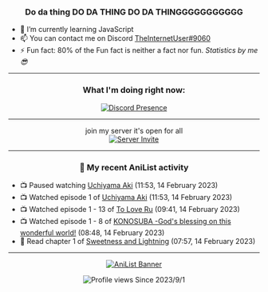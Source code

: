 <div align="center">

### Do da thing DO DA THING DO DA THINGGGGGGGGGGG
</div>

- 🌱 I’m currently learning JavaScript
- 📫 You can contact me on Discord [TheInternetUser#9060](https://discord.com/users/534117072796385300)
- ⚡ Fun fact: 80% of the Fun fact is neither a fact nor fun. _Statistics by me 😎_
<hr>

<div align="center">

### What I'm doing right now:
[![Discord Presence](https://lanyard.cnrad.dev/api/534117072796385300)](https://discord.com/users/534117072796385300)
<hr>

join my server it's open for all <br>
[![Server Invite](https://invidget.switchblade.xyz/bfYgVHxrSs)](https://discord.gg/bfYgVHxrSs)

<hr>
  
### 🌸 My recent AniList activity

</div>

<!-- ANILIST_ACTIVITY:start -->

-   📺 Paused watching [Uchiyama Aki](https://anilist.co/anime/3644) (11:53, 14 February 2023)
-   📺 Watched episode 1 of [Uchiyama Aki](https://anilist.co/anime/3644) (11:53, 14 February 2023)
-   📺 Watched episode 1 - 13 of [To Love Ru](https://anilist.co/anime/3455) (09:41, 14 February 2023)
-   📺 Watched episode 1 - 8 of [KONOSUBA -God's blessing on this wonderful world!](https://anilist.co/anime/21202) (08:48, 14 February 2023)
-   📖 Read chapter 1 of [Sweetness and Lightning](https://anilist.co/manga/86044) (07:57, 14 February 2023)

<!-- ANILIST_ACTIVITY:end -->
<hr>

<div align="center">

[![AniList Banner](https://img.anili.st/User/929966)](https://anilist.co/user/TheInternetUser)

![Profile views](https://gpvc.arturio.dev/TheInternetUse7) Since 2023/9/1

</div>
